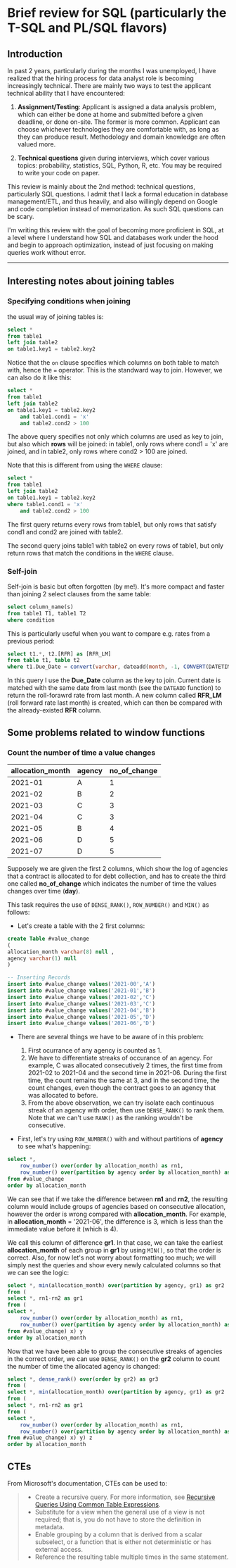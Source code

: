 # Brief review for SQL (particularly the T-SQL and PL/SQL flavors)

## Introduction

In past 2 years, particularly during the months I was unemployed, I have realized that the hiring process for data analyst role is becoming increasingly technical. There are mainly two ways to test the applicant technical ability that I have encountered:

1. **Assignment/Testing**: Applicant is assigned a data analysis problem, which can either be done at home and submitted before a given deadline, or done on-site. The former is more common. Applicant can choose whichever technologies they are comfortable with, as long as they can produce result. Methodology and domain knowledge are often valued more.

2. **Technical questions** given during interviews, which cover various topics: probability, statistics, SQL, Python, R, etc. You may be required to write your code on paper.

This review is mainly about the 2nd method: technical questions, particularly SQL questions. I admit that I lack a formal education in database management/ETL, and thus heavily, and also willingly depend on Google and code completion instead of memorization. As such SQL questions can be scary. 

I'm writing this review with the goal of becoming more proficient in SQL, at a level where I understand how SQL and databases work under the hood and begin to approach optimization, instead of just focusing on making queries work without error.

---
## Interesting notes about joining tables

### Specifying conditions when joining
the usual way of joining tables is:

```sql
select *
from table1
left join table2
on table1.key1 = table2.key2
```

Notice that the `on` clause specifies which columns on both table to match with, hence the `=` operator. This is the standward way to join.
However, we can also do it like this:

```sql
select *
from table1
left join table2
on table1.key1 = table2.key2
    and table1.cond1 = 'x'
    and table2.cond2 > 100
```

The above query specifies not only which columns are used as key to join, but also which **rows** will be joined: in table1, only rows where cond1 = 'x' are joined, and in table2, only rows where cond2 > 100 are joined.

Note that this is different from using the `WHERE` clause:

```sql
select *
from table1
left join table2
on table1.key1 = table2.key2
where table1.cond1 = 'x'
    and table2.cond2 > 100
```

The first query returns every rows from table1, but only rows that satisfy cond1 and cond2 are joined with table2.

The second query joins table1 with table2 on every rows of table1, but only return rows that match the conditions in the `WHERE` clause.


### Self-join

Self-join is basic but often forgotten (by me!). It's more compact and faster than joining 2 select clauses from the same table:

```sql
select column_name(s)
from table1 T1, table1 T2
where condition
```

This is particularly useful when you want to compare e.g. rates from a previous period:

```sql
select t1.*, t2.[RFR] as [RFR_LM]
from table t1, table t2
where t1.Due_Date = convert(varchar, dateadd(month, -1, CONVERT(DATETIME,t2.DUE_DATE,112)), 112)
```

In this query I use the **Due_Date** column as the key to join. Current date is matched with the same date from last month (see the `DATEADD` function) to return the roll-forawrd rate from last month. A new column called **RFR_LM** (roll forward rate last month) is created, which can then be compared with the already-existed **RFR** column.

## Some problems related to window functions

### Count the number of time a value changes

| allocation_month | agency | no_of_change |
|------------------|--------|--------------|
| 2021-01          | A      | 1            |
| 2021-02          | B      | 2            |
| 2021-03          | C      | 3            |
| 2021-04          | C      | 3            |
| 2021-05          | B      | 4            |
| 2021-06          | D      | 5            |
| 2021-07          | D      | 5            |

Supposely we are given the first 2 columns, which show the log of agencies that a contract is allocated to for debt collection, and has to create the third one called **no_of_change** which indicates the number of time the values changes over time (**day**).

This task requires the use of `DENSE_RANK()`, `ROW_NUMBER()` and `MIN()` as follows:

- Let's create a table with the 2 first columns:

```sql
create Table #value_change
( 
allocation_month varchar(8) null ,
agency varchar(1) null
)

-- Inserting Records
insert into #value_change values('2021-00','A')
insert into #value_change values('2021-01','B')
insert into #value_change values('2021-02','C')
insert into #value_change values('2021-03','C')
insert into #value_change values('2021-04','B')
insert into #value_change values('2021-05','D')
insert into #value_change values('2021-06','D')
```

- There are several things we have to be aware of in this problem: 
    
    1. First ocurrance of any agency is counted as 1.
    2. We have to differentiate streaks of occurance of an agency. For example, C was allocated consecutively 2 times, the first time from 2021-02 to 2021-04 and the second time in 2021-06. During the first time, the count remains the same at 3, and in the second time, the count changes, even though the contract goes to an agency that was allocated to before.
    3. From the above observation, we can try isolate each continuous streak of an agency with order, then use `DENSE_RANK()` to rank them. Note that we can't use `RANK()` as the ranking wouldn't be consecutive.

- First, let's try using `ROW_NUMBER()` with and without partitions of __agency__ to see what's happening:

```sql
select *,
	row_number() over(order by allocation_month) as rn1,
	row_number() over(partition by agency order by allocation_month) as rn2
from #value_change
order by allocation_month
```

We can see that if we take the difference between __rn1__ and __rn2__, the resulting column would include groups of agencies based on consecutive allocation, however the order is wrong compared with __allocation_month__. For example, in __allocation_month__ = '2021-06', the difference is 3, which is less than the immediate value before it (which is 4). 

We call this column of difference __gr1__. In that case, we can take the earliest __allocation_month__ of each group in __gr1__ by using `MIN()`, so that the order is correct. Also, for now let's not worry about formatting too much; we will simply nest the queries and show every newly calculated columns so that we can see the logic:

```sql
select *, min(allocation_month) over(partition by agency, gr1) as gr2
from (
select *, rn1-rn2 as gr1
from (
select *,
	row_number() over(order by allocation_month) as rn1,
	row_number() over(partition by agency order by allocation_month) as rn2
from #value_change) x) y
order by allocation_month
```

Now that we have been able to group the consecutive streaks of agencies in the correct order, we can use `DENSE_RANK()` on the __gr2__ column to count the number of time the allocated agency is changed:

```sql
select *, dense_rank() over(order by gr2) as gr3
from ( 
select *, min(allocation_month) over(partition by agency, gr1) as gr2
from (
select *, rn1-rn2 as gr1
from (
select *,
	row_number() over(order by allocation_month) as rn1,
	row_number() over(partition by agency order by allocation_month) as rn2
from #value_change) x) y) z
order by allocation_month
```


## CTEs

From Microsoft's documentation, CTEs can be used to:

> - Create a recursive query. For more information, see [Recursive Queries Using Common Table Expressions](https://docs.microsoft.com/en-us/previous-versions/sql/sql-server-2008-r2/ms186243(v=sql.105)).
> - Substitute for a view when the general use of a view is not required; that is, you do not have to store the definition in metadata.
> - Enable grouping by a column that is derived from a scalar subselect, or a function that is either not deterministic or has external access.
> - Reference the resulting table multiple times in the same statement.


